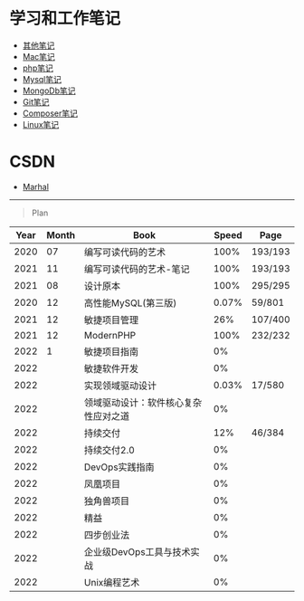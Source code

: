 # 学习和工作笔记

* [其他笔记](otherNote.md "其他笔记")
* [Mac笔记](macNote.md "MAC笔记")
* [php笔记](PHP/note.md "php笔记")
* [Mysql笔记](Mysql/note.md "Mysql笔记")
* [MongoDb笔记](MongoDb/note.md "MongoDb笔记")
* [Git笔记](Git/note.md "Git笔记")
* [Composer笔记](Composer/note.md "Composer笔记")
* [Linux笔记](Linux/note.md "Linux笔记")

# CSDN

- [Marhal](https://blog.csdn.net/qq_38157006)


---

> Plan

|Year|Month|Book|Speed|Page|
|---|---|---|---|---|
|2020|07|编写可读代码的艺术|100%| 193/193 |
|2021|11|编写可读代码的艺术-笔记|100%| 193/193 |
|2021|08|设计原本|100%| 295/295 |
|2020|12|高性能MySQL(第三版)|0.07%| 59/801 |
|2021|12|敏捷项目管理|26%|107/400|
|2021|12|ModernPHP|100%|232/232|
|2022|1|敏捷项目指南|0%|
|2022| |敏捷软件开发|0%|
|2022| |实现领域驱动设计|0.03%|17/580|
|2022| |领域驱动设计：软件核心复杂性应对之道|0%| |
|2022| |持续交付|12%| 46/384 |
|2022| |持续交付2.0|0%| |
|2022| |DevOps实践指南|0%| |
|2022| |凤凰项目|0%| |
|2022| |独角兽项目|0%| |
|2022| |精益|0%| |
|2022| |四步创业法|0%| |
|2022| |企业级DevOps工具与技术实战|0%| |
|2022| |Unix编程艺术|0%| |
